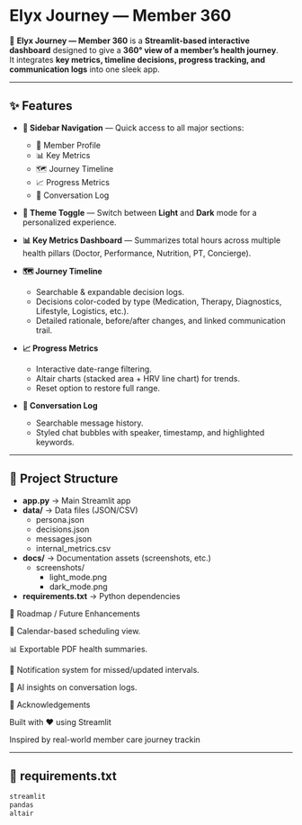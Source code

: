 # Elyx Journey — Member 360

🚀 **Elyx Journey — Member 360** is a **Streamlit-based interactive dashboard** designed to give a **360° view of a member’s health journey**.  
It integrates **key metrics, timeline decisions, progress tracking, and communication logs** into one sleek app.

---

## ✨ Features

- **📂 Sidebar Navigation** — Quick access to all major sections:
  - 🚀 Member Profile  
  - 📊 Key Metrics  
  - 🗺️ Journey Timeline  
  - 📈 Progress Metrics  
  - 💬 Conversation Log  

- **🎨 Theme Toggle** — Switch between **Light** and **Dark** mode for a personalized experience.  

- **📊 Key Metrics Dashboard** — Summarizes total hours across multiple health pillars (Doctor, Performance, Nutrition, PT, Concierge).  

- **🗺️ Journey Timeline**  
  - Searchable & expandable decision logs.  
  - Decisions color-coded by type (Medication, Therapy, Diagnostics, Lifestyle, Logistics, etc.).  
  - Detailed rationale, before/after changes, and linked communication trail.  

- **📈 Progress Metrics**  
  - Interactive date-range filtering.  
  - Altair charts (stacked area + HRV line chart) for trends.  
  - Reset option to restore full range.  

- **💬 Conversation Log**  
  - Searchable message history.  
  - Styled chat bubbles with speaker, timestamp, and highlighted keywords.  

---
## 📂 Project Structure

- **app.py** → Main Streamlit app
- **data/** → Data files (JSON/CSV)  
  - persona.json  
  - decisions.json  
  - messages.json  
  - internal_metrics.csv
- **docs/** → Documentation assets (screenshots, etc.)  
  - screenshots/  
    - light_mode.png  
    - dark_mode.png
- **requirements.txt** → Python dependencies

🚀 Roadmap / Future Enhancements

📅 Calendar-based scheduling view.

📊 Exportable PDF health summaries.

🔔 Notification system for missed/updated intervals.

🤖 AI insights on conversation logs.

🙌 Acknowledgements

Built with ❤️ using Streamlit

Inspired by real-world member care journey trackin


---

## 📄 requirements.txt

```txt
streamlit
pandas
altair
